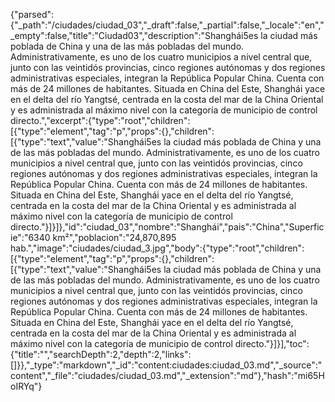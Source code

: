 {"parsed":{"_path":"/ciudades/ciudad_03","_draft":false,"_partial":false,"_locale":"en","_empty":false,"title":"Ciudad03","description":"Shanghái5​​ es la ciudad más poblada de China y una de las más pobladas del mundo. Administrativamente, es uno de los cuatro municipios a nivel central que, junto con las veintidós provincias, cinco regiones autónomas y dos regiones administrativas especiales, integran la República Popular China. Cuenta con más de 24 millones de habitantes.​ Situada en China del Este, Shanghái yace en el delta del río Yangtsé, centrada en la costa del mar de la China Oriental y es administrada al máximo nivel con la categoría de municipio de control directo.","excerpt":{"type":"root","children":[{"type":"element","tag":"p","props":{},"children":[{"type":"text","value":"Shanghái5​​ es la ciudad más poblada de China y una de las más pobladas del mundo. Administrativamente, es uno de los cuatro municipios a nivel central que, junto con las veintidós provincias, cinco regiones autónomas y dos regiones administrativas especiales, integran la República Popular China. Cuenta con más de 24 millones de habitantes.​ Situada en China del Este, Shanghái yace en el delta del río Yangtsé, centrada en la costa del mar de la China Oriental y es administrada al máximo nivel con la categoría de municipio de control directo."}]}]},"id":"ciudad_03","nombre":"Shanghái","pais":"China","Superficie":"6340 km²","poblacion":"24,870,895 hab.","image":"ciudades/ciudad_3.jpg","body":{"type":"root","children":[{"type":"element","tag":"p","props":{},"children":[{"type":"text","value":"Shanghái5​​ es la ciudad más poblada de China y una de las más pobladas del mundo. Administrativamente, es uno de los cuatro municipios a nivel central que, junto con las veintidós provincias, cinco regiones autónomas y dos regiones administrativas especiales, integran la República Popular China. Cuenta con más de 24 millones de habitantes.​ Situada en China del Este, Shanghái yace en el delta del río Yangtsé, centrada en la costa del mar de la China Oriental y es administrada al máximo nivel con la categoría de municipio de control directo."}]}],"toc":{"title":"","searchDepth":2,"depth":2,"links":[]}},"_type":"markdown","_id":"content:ciudades:ciudad_03.md","_source":"content","_file":"ciudades/ciudad_03.md","_extension":"md"},"hash":"mi65HoIRYq"}